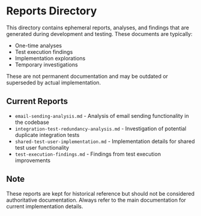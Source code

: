 # Reports Directory

This directory contains ephemeral reports, analyses, and findings that are generated during development and testing. These documents are typically:

- One-time analyses
- Test execution findings
- Implementation explorations
- Temporary investigations

These are not permanent documentation and may be outdated or superseded by actual implementation.

## Current Reports

- `email-sending-analysis.md` - Analysis of email sending functionality in the codebase
- `integration-test-redundancy-analysis.md` - Investigation of potential duplicate integration tests
- `shared-test-user-implementation.md` - Implementation details for shared test user functionality
- `test-execution-findings.md` - Findings from test execution improvements

## Note

These reports are kept for historical reference but should not be considered authoritative documentation. Always refer to the main documentation for current implementation details.